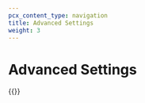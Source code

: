 ```yaml
---
pcx_content_type: navigation
title: Advanced Settings
weight: 3
---
```


# Advanced Settings

{{<directory-listing>}}